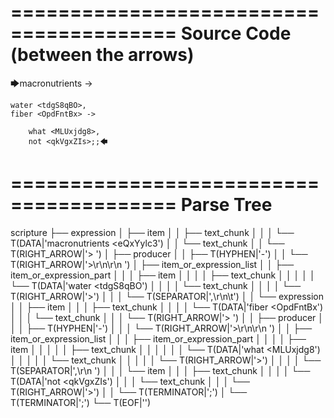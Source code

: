 ========================================
Source Code (between the arrows)
========================================

🡆macronutrients <eQxYylc3> ->

    water <tdgS8qBO>,
	fiber <OpdFntBx> ->

        what <MLUxjdg8>,
        not <qkVgxZIs>;;🡄

========================================
Parse Tree
========================================

scripture
├── expression
│   ├── item
│   │   ├── text_chunk
│   │   │   └── T(DATA|'macronutrients <eQxYylc3')
│   │   └── text_chunk
│   │       └── T(RIGHT_ARROW|'> ')
│   ├── producer
│   │   ├── T(HYPHEN|'-')
│   │   └── T(RIGHT_ARROW|'>\r\n\r\n    ')
│   ├── item_or_expression_list
│   │   ├── item_or_expression_part
│   │   │   ├── item
│   │   │   │   ├── text_chunk
│   │   │   │   │   └── T(DATA|'water <tdgS8qBO')
│   │   │   │   └── text_chunk
│   │   │   │       └── T(RIGHT_ARROW|'>')
│   │   │   └── T(SEPARATOR|',\r\n\t')
│   │   └── expression
│   │       ├── item
│   │       │   ├── text_chunk
│   │       │   │   └── T(DATA|'fiber <OpdFntBx')
│   │       │   └── text_chunk
│   │       │       └── T(RIGHT_ARROW|'> ')
│   │       ├── producer
│   │       │   ├── T(HYPHEN|'-')
│   │       │   └── T(RIGHT_ARROW|'>\r\n\r\n        ')
│   │       ├── item_or_expression_list
│   │       │   ├── item_or_expression_part
│   │       │   │   ├── item
│   │       │   │   │   ├── text_chunk
│   │       │   │   │   │   └── T(DATA|'what <MLUxjdg8')
│   │       │   │   │   └── text_chunk
│   │       │   │   │       └── T(RIGHT_ARROW|'>')
│   │       │   │   └── T(SEPARATOR|',\r\n        ')
│   │       │   └── item
│   │       │       ├── text_chunk
│   │       │       │   └── T(DATA|'not <qkVgxZIs')
│   │       │       └── text_chunk
│   │       │           └── T(RIGHT_ARROW|'>')
│   │       └── T(TERMINATOR|';')
│   └── T(TERMINATOR|';')
└── T(EOF|'<EOF>')